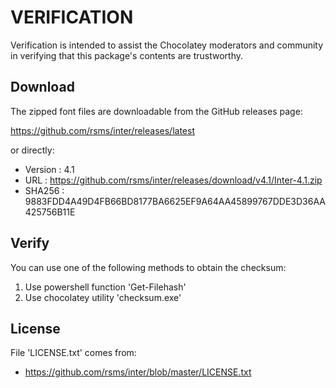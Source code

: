 # VERIFICATION
Verification is intended to assist the Chocolatey moderators and community in verifying that this package's contents are trustworthy.

## Download
The zipped font files are downloadable from the GitHub releases page:

https://github.com/rsms/inter/releases/latest

or directly:

- Version : 4.1
- URL     : https://github.com/rsms/inter/releases/download/v4.1/Inter-4.1.zip
- SHA256  : 9883FDD4A49D4FB66BD8177BA6625EF9A64AA45899767DDE3D36AA425756B11E

## Verify
You can use one of the following methods to obtain the checksum:
1. Use powershell function 'Get-Filehash'
2. Use chocolatey utility 'checksum.exe'


## License
File 'LICENSE.txt' comes from:

- https://github.com/rsms/inter/blob/master/LICENSE.txt
